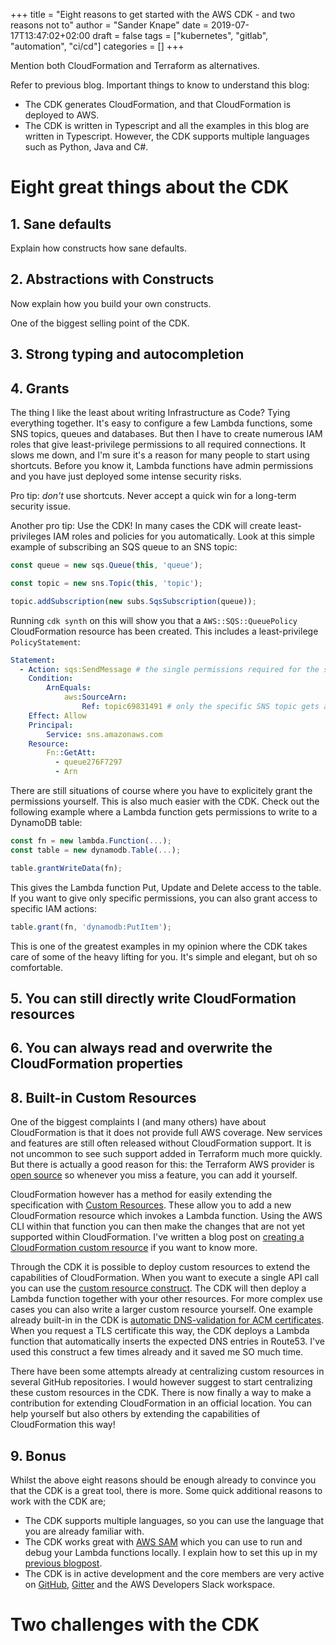 +++
title = "Eight reasons to get started with the AWS CDK - and two reasons not to"
author = "Sander Knape"
date = 2019-07-17T13:47:02+02:00
draft = false
tags = ["kubernetes", "gitlab", "automation", "ci/cd"]
categories = []
+++

Mention both CloudFormation and Terraform as alternatives.

Refer to previous blog. Important things to know to understand this blog:

* The CDK generates CloudFormation, and that CloudFormation is deployed to AWS.
* The CDK is written in Typescript and all the examples in this blog are written in Typescript. However, the CDK supports multiple languages such as Python, Java and C#.

# Eight great things about the CDK

## 1. Sane defaults

Explain how constructs how sane defaults.

## 2. Abstractions with Constructs

Now explain how you build your own constructs.



One of the biggest selling point of the CDK.

## 3. Strong typing and autocompletion

## 4. Grants

The thing I like the least about writing Infrastructure as Code? Tying everything together. It's easy to configure a few Lambda functions, some SNS topics, queues and databases. But then I have to create numerous IAM roles that give least-privilege permissions to all required connections. It slows me down, and I'm sure it's a reason for many people to start using shortcuts. Before you know it, Lambda functions have admin permissions and you have just deployed some intense security risks.

Pro tip: _don't_ use shortcuts. Never accept a quick win for a long-term security issue.

Another pro tip: Use the CDK! In many cases the CDK will create least-privileges IAM roles and policies for you automatically. Look at this simple example of subscribing an SQS queue to an SNS topic:

```typescript
const queue = new sqs.Queue(this, 'queue');

const topic = new sns.Topic(this, 'topic');

topic.addSubscription(new subs.SqsSubscription(queue));
```

Running `cdk synth` on this will show you that a `AWS::SQS::QueuePolicy` CloudFormation resource has been created. This includes a least-privilege `PolicyStatement`:

```yaml
Statement:
  - Action: sqs:SendMessage # the single permissions required for the subscription
    Condition:
        ArnEquals:
            aws:SourceArn:
                Ref: topic69831491 # only the specific SNS topic gets access
    Effect: Allow
    Principal:
        Service: sns.amazonaws.com
    Resource:
        Fn::GetAtt:
          - queue276F7297
          - Arn
```

There are still situations of course where you have to explicitely grant the permissions yourself. This is also much easier with the CDK. Check out the following example where a Lambda function gets permissions to write to a DynamoDB table:

```typescript
const fn = new lambda.Function(...);
const table = new dynamodb.Table(...);

table.grantWriteData(fn);
```

This gives the Lambda function Put, Update and Delete access to the table. If you want to give only specific permissions, you can also grant access to specific IAM actions:

```typescript
table.grant(fn, 'dynamodb:PutItem');
```

This is one of the greatest examples in my opinion where the CDK takes care of some of the heavy lifting for you. It's simple and elegant, but oh so comfortable.

## 5. You can still directly write CloudFormation resources

## 6. You can always read and overwrite the CloudFormation properties

<!-- ## 7. A synergy of imperative and declarative practices

A big plus of tools like CloudFormation and Terraform is that they are declarative. They _declare_ (describe) what the situation should look like: the desired state. Whatever processes that desired state then looks at the current state, and figures out what steps must be taken to get there.

Programming languages like Typescript are imperative. Using a set of statements you write a sequence of steps that must be taken to reach some goal. 

The CDK

You therefore still have the advantage of the declarative nature of CloudFormation. AWS still calculates the diff to get in the desired state, and manages that store for you. -->

## 8. Built-in Custom Resources

One of the biggest complaints I (and many others) have about CloudFormation is that it does not provide full AWS coverage. New services and features are still often released without CloudFormation support. It is not uncommon to see such support added in Terraform much more quickly. But there is actually a good reason for this: the Terraform AWS provider is [open source](https://github.com/terraform-providers/terraform-provider-aws) so whenever you miss a feature, you can add it yourself.

CloudFormation however has a method for easily extending the specification with [Custom Resources](https://docs.aws.amazon.com/AWSCloudFormation/latest/UserGuide/template-custom-resources.html). These allow you to add a new CloudFormation resource which invokes a Lambda function. Using the AWS CLI within that function you can then make the changes that are not yet supported within CloudFormation. I've written a blog post on [creating a CloudFormation custom resource](https://sanderknape.com/2017/08/custom-cloudformation-resource-example-codedeploy/) if you want to know more.

Through the CDK it is possible to deploy custom resources to extend the capabilities of CloudFormation. When you want to execute a single API call you can use the [custom resource construct](https://github.com/aws/aws-cdk/tree/master/packages/%40aws-cdk/custom-resources). The CDK will then deploy a Lambda function together with your other resources. For more complex use cases you can also write a larger custom resource yourself. One example already built-in in the CDK is [automatic DNS-validation for ACM certificates](https://github.com/aws/aws-cdk/tree/master/packages/%40aws-cdk/aws-certificatemanager#automatic-dns-validated-certificates-using-route53). When you request a TLS certificate this way, the CDK deploys a Lambda function that automatically inserts the expected DNS entries in Route53. I've used this construct a few times already and it saved me SO much time.

There have been some attempts already at centralizing custom resources in several GitHub repositories. I would however suggest to start centralizing these custom resources in the CDK. There is now finally a way to make a contribution for extending CloudFormation in an official location. You can help yourself but also others by extending the capabilities of CloudFormation this way!

## 9. Bonus

Whilst the above eight reasons should be enough already to convince you that the CDK is a great tool, there is more. Some quick additional reasons to work with the CDK are;

* The CDK supports multiple languages, so you can use the language that you are already familiar with.
* The CDK works great with [AWS SAM](https://github.com/awslabs/aws-sam-cli) which you can use to run and debug your Lambda functions locally. I explain how to set this up in my [previous blogpost](https://sanderknape.com/2019/05/building-serverless-applications-aws-cdk/#local-development).
* The CDK is in active development and the core members are very active on [GitHub](https://github.com/aws/aws-cdk), [Gitter](https://gitter.im/awslabs/aws-cdk) and the AWS Developers Slack workspace.

# Two challenges with the CDK



